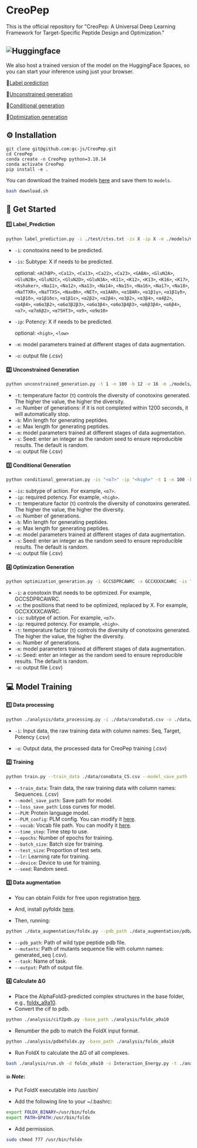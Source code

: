 # CreoPep
This is the official repository for "CreoPep: A Universal Deep Learning Framework for Target-Specific Peptide Design and Optimization."

## ![Huggingface](https://img.shields.io/badge/Hugging%20Face-Spaces-brightgreen)
We also host a trained version of the model on the HuggingFace Spaces, so you can start your inference using just your browser.

🤗[Label prediction](https://huggingface.co/spaces/oucgc1996/CTXGen_Label_Prediction)

🤗[Unconstrained generation](https://huggingface.co/spaces/oucgc1996/CTXGen_Unconstrained_generation)

🤗[Conditional generation](https://huggingface.co/spaces/oucgc1996/CTXGen_conditional_generation)

🤗[Optimization generation](https://huggingface.co/spaces/oucgc1996/CTXGen_optimization_generation)



## :gear: Installation

```shell
git clone git@github.com:gc-js/CreoPep.git
cd CreoPep
conda create -n CreoPep python=3.10.14
conda activate CreoPep
pip install -e .
```

You can download the trained models [here](https://zenodo.org/records/15192592) and save them to `models`.

```bash
bash download.sh
```

## :rocket: Get Started

#### :one: Label_Prediction

```bash
python label_prediction.py -i ./test/ctxs.txt -is X -ip X -m ./models/model_final.pt -o ./test/output_label_prediction.csv
```

- `-i`: conotoxins need to be predicted.


- `-is`: Subtype: X if needs to be predicted.

    optional: `<AChBP>`, `<Ca12>`, `<Ca13>`, `<Ca22>`, `<Ca23>`, `<GABA>`, `<GluN2A>`, `<GluN2B>`, `<GluN2C>`, `<GluN2D>`,
   `<GluN3A>`, `<K11>`, `<K12>`, `<K13>`, `<K16>`, `<K17>`, `<Kshaker>`, `<Na11>`, `<Na12>`, `<Na13>`, `<Na14>`, `<Na15>`,
   `<Na16>`, `<Na17>`, `<Na18>`, `<NaTTXR>`, `<NaTTXS>`, `<NavBh>`, `<NET>`, `<α1AAR>`, `<α1BAR>`, `<α1β1γ>`, `<α1β1γδ>`,
  `<α1β1δ>`, `<α1β1δε>`, `<α1β1ε>`, `<α2β2>`, `<α2β4>`, `<α3β2>`, `<α3β4>`, `<α4β2>`, `<α4β4>`, `<α6α3β2>`, `<α6α3β2β3>`,
  `<α6α3β4>`, `<α6α3β4β3>`, `<α6β3β4>`, `<α6β4>`, `<α7>`, `<α7α6β2>`, `<α75HT3>`, `<α9>`, `<α9α10>`

- `-ip`: Potency: X if needs to be predicted.

    optional: `<high>`, `<low>`


- `-m`: model parameters trained at different stages of data augmentation.

- `-o`: output file (.csv)

#### :two: Unconstrained Generation

```bash
python unconstrained_generation.py -t 1 -n 100 -b 12 -e 16 -m ./models/model_final.pt -s 666 -o ./test/output_unconstrained_generation.csv
```
- `-t`: temperature factor (τ) controls the diversity of conotoxins generated. The higher the value, the higher the diversity.
- `-n`: Number of generations: if it is not completed within 1200 seconds, it will automatically stop.
- `-b`: Min length for generating peptides.
- `-e`: Max length for generating peptides.
- `-m`: model parameters trained at different stages of data augmentation.
- `-s`: Seed: enter an integer as the random seed to ensure reproducible results. The default is random.
- `-o`: output file (.csv)

#### :three: Conditional Generation

```bash
python conditional_generation.py -is "<α7>" -ip "<high>" -t 1 -n 100 -b 12 -e 16 -m ./models/model_final.pt -s 666 -o ./test/output_conditional_generation.csv
```
- `-is`: subtype of action. For example, `<α7>`.
- `-ip`: required potency. For example, `<high>`.
- `-t`: temperature factor (τ) controls the diversity of conotoxins generated. The higher the value, the higher the diversity.
- `-n`: Number of generations.
- `-b`: Min length for generating peptides.
- `-e`: Max length for generating peptides.
- `-m`: model parameters trained at different stages of data augmentation.
- `-s`: Seed: enter an integer as the random seed to ensure reproducible results. The default is random.
- `-o`: output file (.csv)

#### :four: Optimization Generation

```bash
python optimization_generation.py -i GCCSDPRCAWRC -x GCCXXXXCAWRC -is "<α7>" -ip "<high>" -t 1 -n 100 -m ./models/model_final.pt -s 666 -o ./test/output_optimization_generation.csv
```
- `-i`: a conotoxin that needs to be optimized. For example, GCCSDPRCAWRC.
- `-x`: the positions that need to be optimized, replaced by X. For example, GCCXXXXCAWRC.
- `-is`: subtype of action. For example, `<α7>`.
- `-ip`: required potency. For example, `<high>`.
- `-t`: temperature factor (τ) controls the diversity of conotoxins generated. The higher the value, the higher the diversity.
- `-n`: Number of generations.
- `-m`: model parameters trained at different stages of data augmentation.
- `-s`: Seed: enter an integer as the random seed to ensure reproducible results. The default is random.
- `-o`: output file (.csv)

## :computer: Model Training

#### :one: Data processing

```bash
python ./analysis/data_processing.py -i ./data/conoData5.csv -o ./data/conoData_C5.csv
```
- `-i`: Input data, the raw training data with column names: Seq, Target, Potency (.csv)

- `-o`: Output data, the processed data for CreoPep training (.csv)

#### :two: Training
```bash
python train.py --train_data ./data/conoData_C5.csv --model_save_path ./models/best_model.pt --loss_save_path ./imgs/Loss_curves.png --PLM Rostlab/prot_bert --time_step 27 --epochs 100 --batch_size 128 --test_size 0.1 --lr 5e-5 --vocab ./data/vocab.txt --device cuda:0 --seed 42
```

- `--train_data`: Train data, the raw training data with column names: Sequences. (.csv)
- `--model_save_path`: Save path for model.
- `--loss_save_path`: Loss curves for model.
- `--PLM`: Protein language model.
- `--PLM_config`: PLM config. You can modify it [here](https://github.com/gc-js/CreoPep/blob/main/models/PLM_config.json).
- `--vocab`: Vocab file path. You can modify it [here](https://github.com/gc-js/CreoPep/blob/main/data/vocab.txt).
- `--time_step`: Time step to use.
- `--epochs`: Number of epochs for training.
- `--batch_size`: Batch size for training.
- `--test_size`: Proportion of test sets.
- `--lr`: Learning rate for training.
- `--device`: Device to use for training.
- `--seed`: Random seed.

#### :three: Data augmentation

- You can obtain Foldx for free upon registration [here](https://foldxsuite.crg.eu/).

- And, install pyfoldx [here](https://github.com/leandroradusky/pyfoldx).

- Then, running:

```bash
python ./data_augmentation/foldx.py --pdb_path ./data_augmentation/pdb/a7/a7.pdb --mutants ./data_augmentation/pdb/a7/output_a7.csv --task a7 --output ./data_augmentation/pdb/a7/foldx_a7_out.csv
```

- `--pdb_path`: Path of wild type peptide pdb file.
- `--mutants`: Path of mutants sequence file with column names: generated_seq (.csv).
- `--task`: Name of task.
- `--output`: Path of output file.

#### :four: Calculate ΔG

- Place the AlphaFold3-predicted complex structures in the base folder, e.g., [foldx_a9a10](https://github.com/gc-js/CreoPep/tree/main/analysis/foldx_a9a10).
- Convert the cif to pdb.

```bash
python ./analysis/cif2pdb.py -base_path ./analysis/foldx_a9a10
```

- Renumber the pdb to match the FoldX input format.

```bash
python ./analysis/pdb4foldx.py -base_path ./analysis/foldx_a9a10
```
  
- Run FoldX to calculate the ΔG of all complexes.

```bash
bash ./analysis/run.sh -d foldx_a9a10 -s Interaction_Energy.py -t ./analysis/foldx_a9a10
```

#### 💥 *Note*:

- Put FoldX executable into /usr/bin/

- Add the following line to your ~/.bashrc:
```bash
export FOLDX_BINARY=/usr/bin/foldx
export PATH=$PATH:/usr/bin/foldx
```

- Add permission.
```bash
sudo chmod 777 /usr/bin/foldx
```
